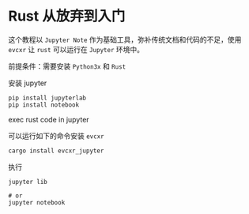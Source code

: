 # Rust 从放弃到入门

这个教程以 `Jupyter Note` 作为基础工具，弥补传统文档和代码的不足，使用`evcxr` 让 `rust` 可以运行在 `Jupyter` 环境中。

前提条件：需要安装 `Python3x` 和 `Rust`

安装 jupyter

```
pip install jupyterlab
pip install notebook
```

exec rust code in jupyter

可以运行如下的命令安装 `evcxr`
```sh
cargo install evcxr_jupyter
```

执行
```
jupyter lib

# or
jupyter notebook
```
